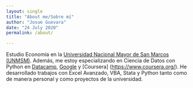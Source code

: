 ```yaml
---
layout: single
title: "About me/Sobre mí"
author: "Josue Guevara"
date: "24 July 2020"
permalink: /about/

---
```


Estudio Economía en la [Universidad Nacional Mayor de San Marcos (UNMSM)](https://es.wikipedia.org/wiki/Universidad_Nacional_Mayor_de_San_Marcos). Además, me estoy especializando en Ciencia de Datos con Python en [Datacamp](https://www.datacamp.com/), [Google](https://learndigital.withgoogle.com) y [Coursera] (https://www.coursera.org/). He desarrollado trabajos con Excel Avanzado, VBA, Stata y Python tanto como de manera personal y como proyectos de la universidad.
